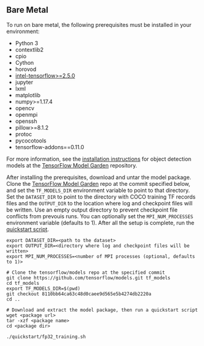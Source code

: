 <!--- 50. Bare Metal -->
## Bare Metal

To run on bare metal, the following prerequisites must be installed in your environment:
* Python 3
* contextlib2
* cpio
* Cython
* horovod
* [intel-tensorflow>=2.5.0](https://pypi.org/project/intel-tensorflow/)
* jupyter
* lxml
* matplotlib
* numpy>=1.17.4
* opencv
* openmpi
* openssh
* pillow>=8.1.2
* protoc
* pycocotools
* tensorflow-addons==0.11.0

For more information, see the
[installation instructions](https://github.com/tensorflow/models/blob/8110bb64ca63c48d0caee9d565e5b4274db2220a/research/object_detection/g3doc/installation.md#installation)
for object detection models at the
[TensorFlow Model Garden](https://github.com/tensorflow/models) repository.

After installing the prerequisites, download and untar the model package.
Clone the [TensorFlow Model Garden](https://github.com/tensorflow/models)
repo at the commit specified below, and set the `TF_MODELS_DIR` environment
variable to point to that directory. Set the `DATASET_DIR` to point to the
directory with COCO training TF records files and the `OUTPUT_DIR` to the
location where log and checkpoint files will be written. Use an empty
output directory to prevent checkpoint file conflicts from prevouis runs.
You can optionally set the `MPI_NUM_PROCESSES` environment variable (defaults to 1).
After all the setup is complete, run the [quickstart script](#quick-start-scripts).

```
export DATASET_DIR=<path to the dataset>
export OUTPUT_DIR=<directory where log and checkpoint files will be written>
export MPI_NUM_PROCESSES=<number of MPI processes (optional, defaults to 1)>

# Clone the tensorflow/models repo at the specified commit
git clone https://github.com/tensorflow/models.git tf_models
cd tf_models
export TF_MODELS_DIR=$(pwd)
git checkout 8110bb64ca63c48d0caee9d565e5b4274db2220a
cd ..

# Download and extract the model package, then run a quickstart script
wget <package url>
tar -xzf <package name>
cd <package dir>

./quickstart/fp32_training.sh
```
